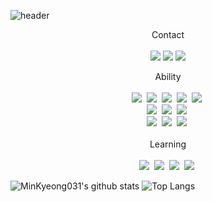 ![header](https://capsule-render.vercel.app/api?type=wave&color=F9F0E6&height=180&section=header&text=Welcome!&fontColor=4E5180&20render&fontSize=60&animation=fadeIn&fontAlignY=38)

<p align="center">
  Contact
  <br> <br>
  <a href="mailto:mingyg.kim@gmail.com"><img src="https://img.shields.io/badge/Gmail-d14836?style=flat-square&logo=Gmail&logoColor=white&link=mailto:mingyg.kim@gmail.com"/></a>
  <a href="https://github.com/MinKyeong031"><img src="https://img.shields.io/badge/GitHub-181717?style=flat-square&logo=GitHub&logoColor=white&link=https://github.com/MinKyeong031"/></a>
  <a href="https://sj-coding.tistory.com/"><img src="https://img.shields.io/badge/Tistory-ff5722?style=flat-square&logo=Blogger&logoColor=white&link=https://sj-coding.tistory.com/"/></a>
</p>

<p align="center">
  Ability
  <br> <br>
  <img src="https://img.shields.io/badge/Java-007396?style=flat-square&logo=Java&logoColor=white"/></a>&nbsp 
  <img src="https://img.shields.io/badge/Kotlin-0095D5?style=flat-square&logo=Kotlin&logoColor=white"/></a>&nbsp 
  <img src="https://img.shields.io/badge/Python-3766AB?style=flat-square&logo=Python&logoColor=white"/></a>&nbsp 
  <img src="https://img.shields.io/badge/C++-00599C?style=flat-square&logo=C%2B%2B&logoColor=white"/></a>&nbsp   
  <img src="https://img.shields.io/badge/C-0095D5?style=flat-square&logo=Kotlin&logoColor=white"/></a>&nbsp 
  <br>
  <img src="https://img.shields.io/badge/JSP-007396?style=flat-square&logo=Java&logoColor=white"/></a>&nbsp 
  <img src="https://img.shields.io/badge/HTML5-E34F26?style=flat-square&logo=HTML5&logoColor=white"/></a>&nbsp 
  <img src="https://img.shields.io/badge/CSS3-1572B6?style=flat-square&logo=CSS3&logoColor=white"/></a>&nbsp
  <br>
  <img src="https://img.shields.io/badge/OracleDB-6DB33F?style=flat-square&logo=Oracle&logoColor=white"/></a>&nbsp 
  <img src="https://img.shields.io/badge/Mysql-E6B91E?style=flat-square&logo=MySql&logoColor=white"/></a>&nbsp 
  <img src="https://img.shields.io/badge/Firebase-FFCA28?style=flat-square&logo=Firebase&logoColor=white"/></a>&nbsp 
  <br> <br>
  Learning
  <br> <br>
    <img src="https://img.shields.io/badge/Nodejs-339933?style=flat-square&logo=Node.js&logoColor=white"/></a>&nbsp 
  <img src="https://img.shields.io/badge/Spring-6DB33F?style=flat-square&logo=Spring&logoColor=white"/></a>&nbsp 
  <img src="https://img.shields.io/badge/ReactNative-61DAFB?style=flat-square&logo=React&logoColor=white"/></a>&nbsp 
    <img src="https://img.shields.io/badge/MongoDB-47A248?style=flat-square&logo=MongoDB&logoColor=white"/></a>&nbsp 
</p>

![MinKyeong031's github stats](https://github-readme-stats.vercel.app/api?username=MinKyeong031&show_icons=true&hide_border=true)
![Top Langs](https://github-readme-stats.vercel.app/api/top-langs/?username=MinKyeong031&layout=compact&langs_count=81&hide_border=true)
